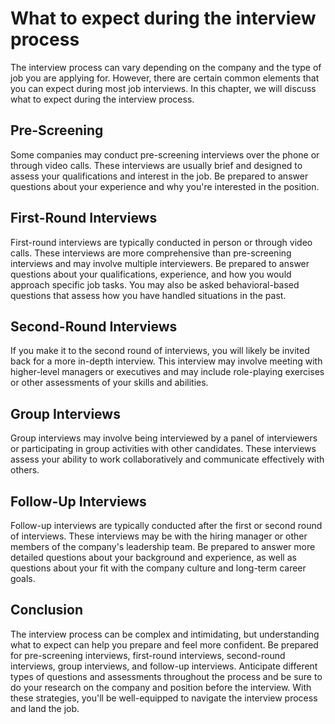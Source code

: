 What to expect during the interview process
===========================================================================================

The interview process can vary depending on the company and the type of job you are applying for. However, there are certain common elements that you can expect during most job interviews. In this chapter, we will discuss what to expect during the interview process.

Pre-Screening
-------------

Some companies may conduct pre-screening interviews over the phone or through video calls. These interviews are usually brief and designed to assess your qualifications and interest in the job. Be prepared to answer questions about your experience and why you're interested in the position.

First-Round Interviews
----------------------

First-round interviews are typically conducted in person or through video calls. These interviews are more comprehensive than pre-screening interviews and may involve multiple interviewers. Be prepared to answer questions about your qualifications, experience, and how you would approach specific job tasks. You may also be asked behavioral-based questions that assess how you have handled situations in the past.

Second-Round Interviews
-----------------------

If you make it to the second round of interviews, you will likely be invited back for a more in-depth interview. This interview may involve meeting with higher-level managers or executives and may include role-playing exercises or other assessments of your skills and abilities.

Group Interviews
----------------

Group interviews may involve being interviewed by a panel of interviewers or participating in group activities with other candidates. These interviews assess your ability to work collaboratively and communicate effectively with others.

Follow-Up Interviews
--------------------

Follow-up interviews are typically conducted after the first or second round of interviews. These interviews may be with the hiring manager or other members of the company's leadership team. Be prepared to answer more detailed questions about your background and experience, as well as questions about your fit with the company culture and long-term career goals.

Conclusion
----------

The interview process can be complex and intimidating, but understanding what to expect can help you prepare and feel more confident. Be prepared for pre-screening interviews, first-round interviews, second-round interviews, group interviews, and follow-up interviews. Anticipate different types of questions and assessments throughout the process and be sure to do your research on the company and position before the interview. With these strategies, you'll be well-equipped to navigate the interview process and land the job.
